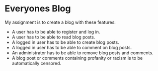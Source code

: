 # Everyones Blog

My assignment is to create a blog with these features:

- A user has to be able to register and log in.
- A user has to be able to read blog posts.
- A logged in user has to be able to create blog posts.
- A logged in user has to be able to comment on blog posts.
- An administrator has to be able to remove blog posts and comments.
- A blog post or comments containing profanity or racism is to be automatically censored.
